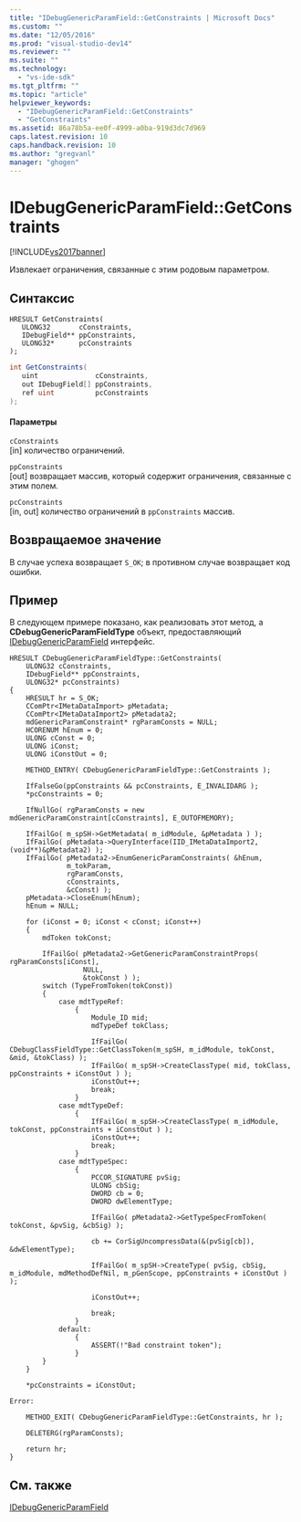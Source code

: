 ```yaml
---
title: "IDebugGenericParamField::GetConstraints | Microsoft Docs"
ms.custom: ""
ms.date: "12/05/2016"
ms.prod: "visual-studio-dev14"
ms.reviewer: ""
ms.suite: ""
ms.technology: 
  - "vs-ide-sdk"
ms.tgt_pltfrm: ""
ms.topic: "article"
helpviewer_keywords: 
  - "IDebugGenericParamField::GetConstraints"
  - "GetConstraints"
ms.assetid: 86a78b5a-ee0f-4999-a0ba-919d3dc7d969
caps.latest.revision: 10
caps.handback.revision: 10
ms.author: "gregvanl"
manager: "ghogen"
---
```

# IDebugGenericParamField::GetConstraints
[!INCLUDE[vs2017banner](../../../code-quality/includes/vs2017banner.md)]

Извлекает ограничения, связанные с этим родовым параметром.  
  
## Синтаксис  
  
```cpp#  
HRESULT GetConstraints(  
   ULONG32       cConstraints,  
   IDebugField** ppConstraints,  
   ULONG32*      pcConstraints  
);  
```  
  
```c#  
int GetConstraints(  
   uint              cConstraints,  
   out IDebugField[] ppConstraints,  
   ref uint          pcConstraints  
);  
```  
  
#### Параметры  
 `cConstraints`  
 \[in\] количество ограничений.  
  
 `ppConstraints`  
 \[out\] возвращает массив, который содержит ограничения, связанные с этим полем.  
  
 `pcConstraints`  
 \[in, out\] количество ограничений в `ppConstraints` массив.  
  
## Возвращаемое значение  
 В случае успеха возвращает `S_OK`; в противном случае возвращает код ошибки.  
  
## Пример  
 В следующем примере показано, как реализовать этот метод, a **CDebugGenericParamFieldType** объект, предоставляющий  [IDebugGenericParamField](../../../extensibility/debugger/reference/idebuggenericparamfield.md) интерфейс.  
  
```cpp#  
HRESULT CDebugGenericParamFieldType::GetConstraints(  
    ULONG32 cConstraints,  
    IDebugField** ppConstraints,  
    ULONG32* pcConstraints)  
{  
    HRESULT hr = S_OK;  
    CComPtr<IMetaDataImport> pMetadata;  
    CComPtr<IMetaDataImport2> pMetadata2;  
    mdGenericParamConstraint* rgParamConsts = NULL;  
    HCORENUM hEnum = 0;  
    ULONG cConst = 0;  
    ULONG iConst;  
    ULONG iConstOut = 0;  
  
    METHOD_ENTRY( CDebugGenericParamFieldType::GetConstraints );  
  
    IfFalseGo(ppConstraints && pcConstraints, E_INVALIDARG );  
    *pcConstraints = 0;  
  
    IfNullGo( rgParamConsts = new mdGenericParamConstraint[cConstraints], E_OUTOFMEMORY);  
  
    IfFailGo( m_spSH->GetMetadata( m_idModule, &pMetadata ) );  
    IfFailGo( pMetadata->QueryInterface(IID_IMetaDataImport2, (void**)&pMetadata2) );  
    IfFailGo( pMetadata2->EnumGenericParamConstraints( &hEnum,  
              m_tokParam,  
              rgParamConsts,  
              cConstraints,  
              &cConst) );  
    pMetadata->CloseEnum(hEnum);  
    hEnum = NULL;  
  
    for (iConst = 0; iConst < cConst; iConst++)  
    {  
        mdToken tokConst;  
  
        IfFailGo( pMetadata2->GetGenericParamConstraintProps( rgParamConsts[iConst],  
                  NULL,  
                  &tokConst ) );  
        switch (TypeFromToken(tokConst))  
        {  
            case mdtTypeRef:  
                {  
                    Module_ID mid;  
                    mdTypeDef tokClass;  
  
                    IfFailGo( CDebugClassFieldType::GetClassToken(m_spSH, m_idModule, tokConst, &mid, &tokClass) );  
                    IfFailGo( m_spSH->CreateClassType( mid, tokClass, ppConstraints + iConstOut ) );  
                    iConstOut++;  
                    break;  
                }  
            case mdtTypeDef:  
                {  
                    IfFailGo( m_spSH->CreateClassType( m_idModule, tokConst, ppConstraints + iConstOut ) );  
                    iConstOut++;  
                    break;  
                }  
            case mdtTypeSpec:  
                {  
                    PCCOR_SIGNATURE pvSig;  
                    ULONG cbSig;  
                    DWORD cb = 0;  
                    DWORD dwElementType;  
  
                    IfFailGo( pMetadata2->GetTypeSpecFromToken( tokConst, &pvSig, &cbSig) );  
  
                    cb += CorSigUncompressData(&(pvSig[cb]), &dwElementType);  
  
                    IfFailGo( m_spSH->CreateType( pvSig, cbSig, m_idModule, mdMethodDefNil, m_pGenScope, ppConstraints + iConstOut ) );  
  
                    iConstOut++;  
  
                    break;  
                }  
            default:  
                {  
                    ASSERT(!"Bad constraint token");  
                }  
        }  
    }  
  
    *pcConstraints = iConstOut;  
  
Error:  
  
    METHOD_EXIT( CDebugGenericParamFieldType::GetConstraints, hr );  
  
    DELETERG(rgParamConsts);  
  
    return hr;  
}  
```  
  
## См. также  
 [IDebugGenericParamField](../../../extensibility/debugger/reference/idebuggenericparamfield.md)